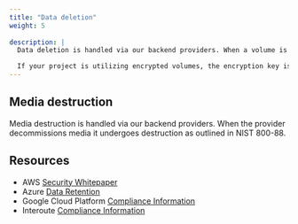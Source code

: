 ```yaml
---
title: "Data deletion"
weight: 5
 
description: |
  Data deletion is handled via our backend providers. When a volume is released back to the provider, the provider will perform a wipe on the data utilizing either <a href="https://csrc.nist.gov/publications/detail/sp/800-88/rev-1/final">NIST 800-88</a> or <a href="(http://www.dss.mil/documents/odaa/nispom2006-5220.pdf)">DoD 5220.22-M</a> depending upon the offering. This wipe is done immediately before reuse.<br><br>

  If your project is utilizing encrypted volumes, the encryption key is destroyed when we release the volume back to the provider adding another layer of protection.
---
```


## Media destruction

Media destruction is handled via our backend providers. When the provider decommissions media it undergoes destruction as outlined in NIST 800-88.

## Resources

* AWS [Security Whitepaper](https://d1.awsstatic.com/whitepapers/Security/AWS_Security_Whitepaper.pdf)
* Azure [Data Retention](https://www.microsoft.com/en-us/trustcenter/privacy/you-own-your-data)
* Google Cloud Platform [Compliance Information](https://cloud.google.com/security/compliance/)
* Interoute [Compliance Information](https://www.gtt.net/gb-en/company/security-and-compliance/)
